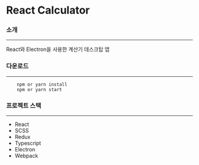 # React Calculator


### 소개
------------------------------
React와 Electron을 사용한 계산기 데스크탑 앱


### 다운로드
------------------------------
```
    npm or yarn install
    npm or yarn start
```

### 프로젝트 스택
------------------------------
- React
- SCSS
- Redux
- Typescript
- Electron
- Webpack